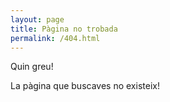 ```yaml
---
layout: page
title: Pàgina no trobada
permalink: /404.html
---
```


Quin greu!

La pàgina que buscaves no existeix!
